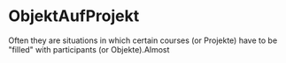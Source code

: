 ObjektAufProjekt
================
Often they are situations in which certain courses (or Projekte) have to be "filled" with participants (or Objekte).Almost 
